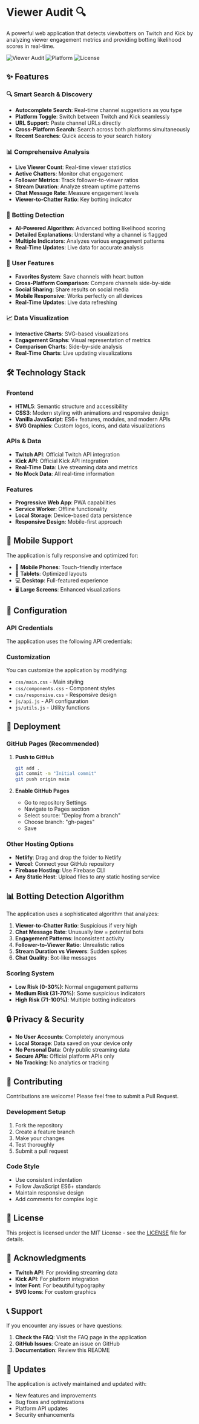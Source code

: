 # Viewer Audit 🔍

A powerful web application that detects viewbotters on Twitch and Kick by analyzing viewer engagement metrics and providing botting likelihood scores in real-time.

![Viewer Audit](https://img.shields.io/badge/Viewer%20Audit-Live%20Analysis-blue)
![Platform](https://img.shields.io/badge/Platform-Twitch%20%7C%20Kick-purple)
![License](https://img.shields.io/badge/License-MIT-green)

## ✨ Features

### 🔍 **Smart Search & Discovery**
- **Autocomplete Search**: Real-time channel suggestions as you type
- **Platform Toggle**: Switch between Twitch and Kick seamlessly
- **URL Support**: Paste channel URLs directly
- **Cross-Platform Search**: Search across both platforms simultaneously
- **Recent Searches**: Quick access to your search history

### 📊 **Comprehensive Analysis**
- **Live Viewer Count**: Real-time viewer statistics
- **Active Chatters**: Monitor chat engagement
- **Follower Metrics**: Track follower-to-viewer ratios
- **Stream Duration**: Analyze stream uptime patterns
- **Chat Message Rate**: Measure engagement levels
- **Viewer-to-Chatter Ratio**: Key botting indicator

### 🤖 **Botting Detection**
- **AI-Powered Algorithm**: Advanced botting likelihood scoring
- **Detailed Explanations**: Understand why a channel is flagged
- **Multiple Indicators**: Analyzes various engagement patterns
- **Real-Time Updates**: Live data for accurate analysis

### 💖 **User Features**
- **Favorites System**: Save channels with heart button
- **Cross-Platform Comparison**: Compare channels side-by-side
- **Social Sharing**: Share results on social media
- **Mobile Responsive**: Works perfectly on all devices
- **Real-Time Updates**: Live data refreshing

### 📈 **Data Visualization**
- **Interactive Charts**: SVG-based visualizations
- **Engagement Graphs**: Visual representation of metrics
- **Comparison Charts**: Side-by-side analysis
- **Real-Time Charts**: Live updating visualizations


## 🛠️ Technology Stack

### Frontend
- **HTML5**: Semantic structure and accessibility
- **CSS3**: Modern styling with animations and responsive design
- **Vanilla JavaScript**: ES6+ features, modules, and modern APIs
- **SVG Graphics**: Custom logos, icons, and data visualizations

### APIs & Data
- **Twitch API**: Official Twitch API integration
- **Kick API**: Official Kick API integration
- **Real-Time Data**: Live streaming data and metrics
- **No Mock Data**: All real-time information

### Features
- **Progressive Web App**: PWA capabilities
- **Service Worker**: Offline functionality
- **Local Storage**: Device-based data persistence
- **Responsive Design**: Mobile-first approach

## 📱 Mobile Support

The application is fully responsive and optimized for:
- 📱 **Mobile Phones**: Touch-friendly interface
- 📱 **Tablets**: Optimized layouts
- 💻 **Desktop**: Full-featured experience
- 🖥️ **Large Screens**: Enhanced visualizations

## 🔧 Configuration

### API Credentials
The application uses the following API credentials:

### Customization
You can customize the application by modifying:
- `css/main.css` - Main styling
- `css/components.css` - Component styles
- `css/responsive.css` - Responsive design
- `js/api.js` - API configuration
- `js/utils.js` - Utility functions

## 🚀 Deployment

### GitHub Pages (Recommended)

1. **Push to GitHub**
   ```bash
   git add .
   git commit -m "Initial commit"
   git push origin main
   ```

2. **Enable GitHub Pages**
   - Go to repository Settings
   - Navigate to Pages section
   - Select source: "Deploy from a branch"
   - Choose branch: "gh-pages"
   - Save


### Other Hosting Options

- **Netlify**: Drag and drop the folder to Netlify
- **Vercel**: Connect your GitHub repository
- **Firebase Hosting**: Use Firebase CLI
- **Any Static Host**: Upload files to any static hosting service

## 📊 Botting Detection Algorithm

The application uses a sophisticated algorithm that analyzes:

1. **Viewer-to-Chatter Ratio**: Suspicious if very high
2. **Chat Message Rate**: Unusually low = potential bots
3. **Engagement Patterns**: Inconsistent activity
4. **Follower-to-Viewer Ratio**: Unrealistic ratios
5. **Stream Duration vs Viewers**: Sudden spikes
6. **Chat Quality**: Bot-like messages

### Scoring System
- **Low Risk (0-30%)**: Normal engagement patterns
- **Medium Risk (31-70%)**: Some suspicious indicators
- **High Risk (71-100%)**: Multiple botting indicators

## 🔒 Privacy & Security

- **No User Accounts**: Completely anonymous
- **Local Storage**: Data saved on your device only
- **No Personal Data**: Only public streaming data
- **Secure APIs**: Official platform APIs only
- **No Tracking**: No analytics or tracking

## 🤝 Contributing

Contributions are welcome! Please feel free to submit a Pull Request.

### Development Setup
1. Fork the repository
2. Create a feature branch
3. Make your changes
4. Test thoroughly
5. Submit a pull request

### Code Style
- Use consistent indentation
- Follow JavaScript ES6+ standards
- Maintain responsive design
- Add comments for complex logic

## 📄 License

This project is licensed under the MIT License - see the [LICENSE](LICENSE) file for details.

## 🙏 Acknowledgments

- **Twitch API**: For providing streaming data
- **Kick API**: For platform integration
- **Inter Font**: For beautiful typography
- **SVG Icons**: For custom graphics

## 📞 Support

If you encounter any issues or have questions:

1. **Check the FAQ**: Visit the FAQ page in the application
2. **GitHub Issues**: Create an issue on GitHub
3. **Documentation**: Review this README

## 🔄 Updates

The application is actively maintained and updated with:
- New features and improvements
- Bug fixes and optimizations
- Platform API updates
- Security enhancements
